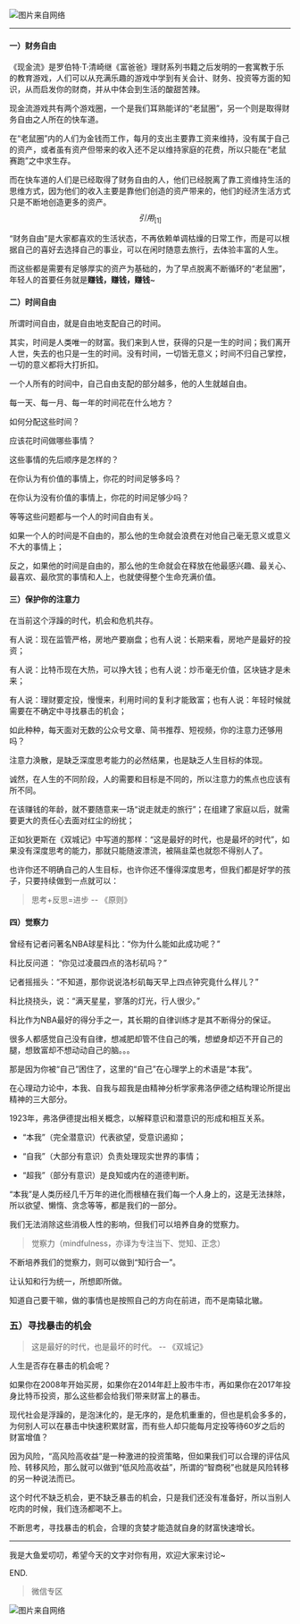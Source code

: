 ![图片来自网络](http://image.dayuaidaodao.com//writing/image/mouse_circle-500-500.jpg)

***

#### 一）财务自由

《现金流》是罗伯特·T·清崎继《富爸爸》理财系列书籍之后发明的一套寓教于乐的教育游戏，人们可以从充满乐趣的游戏中学到有关会计、财务、投资等方面的知识，从而启发你的财商，并从中体会到生活的酸甜苦辣。

现金流游戏共有两个游戏圈，一个是我们耳熟能详的“老鼠圈”，另一个则是取得财务自由之人所在的快车道。

在“老鼠圈”内的人们为金钱而工作，每月的支出主要靠工资来维持，没有属于自己的资产，或者虽有资产但带来的收入还不足以维持家庭的花费，所以只能在“老鼠赛跑”之中求生存。

而在快车道的人们是已经取得了财务自由的人，他们已经脱离了靠工资维持生活的思维方式，因为他们的收入主要是靠他们创造的资产带来的，他们的经济生活方式只是不断地创造更多的资产。 $$引用_[1]$$

“财务自由”是大家都喜欢的生活状态，不再依赖单调枯燥的日常工作，而是可以根据自己的喜好去选择自己的事业，可以在闲时随意去旅行，去体验丰富的人生。

而这些都是需要有足够厚实的资产为基础的，为了早点脱离不断循环的“老鼠圈”，年轻人的首要任务就是**赚钱，赚钱，赚钱**~

#### 二）时间自由

所谓时间自由，就是自由地支配自己的时间。

其实，时间是人类唯一的财富。我们来到人世，获得的只是一生的时间；我们离开人世，失去的也只是一生的时间。没有时间，一切皆无意义；时间不归自己掌控，一切的意义都将大打折扣。

一个人所有的时间中，自己自由支配的部分越多，他的人生就越自由。

每一天、每一月、每一年的时间花在什么地方？

如何分配这些时间？

应该花时间做哪些事情？

这些事情的先后顺序是怎样的？

在你认为有价值的事情上，你花的时间足够多吗？

在你认为没有价值的事情上，你花的时间足够少吗？

等等这些问题都与一个人的时间自由有关。

如果一个人的时间是不自由的，那么他的生命就会浪费在对他自己毫无意义或意义不大的事情上；

反之，如果他的时间是自由的，那么他的生命就会在释放在他最感兴趣、最关心、最喜欢、最欣赏的事情和人上，也就使得整个生命充满价值。


#### 三）保护你的注意力

在当前这个浮躁的时代，机会和危机共存。

有人说：现在监管严格，房地产要崩盘；也有人说：长期来看，房地产是最好的投资；

有人说：比特币现在大热，可以挣大钱；也有人说：炒币毫无价值，区块链才是未来；

有人说：理财要定投，慢慢来，利用时间的复利才能致富；也有人说：年轻时候就需要在不确定中寻找暴击的机会；

如此种种，每天面对无数的公众号文章、简书推荐、短视频，你的注意力还够用吗？

注意力涣散，是缺乏深度思考能力的必然结果，也是缺乏人生目标的体现。

诚然，在人生的不同阶段，人的需要和目标是不同的，所以注意力的焦点也应该有所不同。

在该赚钱的年龄，就不要随意来一场“说走就走的旅行”；在组建了家庭以后，就需要更大的责任心去面对红尘的纷扰；

正如狄更斯在《双城记》中写道的那样：“这是最好的时代，也是最坏的时代”，如果没有深度思考的能力，那就只能随波漂流，被隔韭菜也就怨不得别人了。

也许你还不明确自己的人生目标，也许你还不懂得深度思考，但我们都是好学的孩子，只要持续做到一点就可以：

> 思考+反思=进步  -- 《原则》

#### 四）觉察力

曾经有记者问著名NBA球星科比：“你为什么能如此成功呢？”

科比反问道： “你见过凌晨四点的洛杉矶吗？”

记者摇摇头：“不知道，那你说说洛杉矶每天早上四点钟究竟什么样儿？”

科比挠挠头，说：“满天星星，寥落的灯光，行人很少。”

科比作为NBA最好的得分手之一，其长期的自律训练才是其不断得分的保证。

很多人都感觉自己没有自律，想减肥却管不住自己的嘴，想塑身却迈不开自己的腿，想致富却不想动动自己的脑。。。

那是因为你被“自己”困住了，这里的“自己”在心理学上的术语是“本我”。

在心理动力论中，本我、自我与超我是由精神分析学家弗洛伊德之结构理论所提出精神的三大部分。

1923年，弗洛伊德提出相关概念，以解释意识和潜意识的形成和相互关系。

- “本我”（完全潜意识）代表欲望，受意识遏抑；

- “自我”（大部分有意识）负责处理现实世界的事情；

- “超我”（部分有意识）是良知或内在的道德判断。

“本我”是人类历经几千万年的进化而根植在我们每一个人身上的，这是无法抹除，所以欲望、懒惰、贪念等等，都是我们的一部分。

我们无法消除这些消极人性的影响，但我们可以培养自身的觉察力。

> 觉察力（mindfulness，亦译为专注当下、觉知、正念）

不断培养我们的觉察力，则可以做到“知行合一”。

让认知和行为统一，所想即所做。

知道自己要干嘛，做的事情也是按照自己的方向在前进，而不是南辕北辙。

### 五）寻找暴击的机会

> 这是最好的时代，也是最坏的时代。 -- 《双城记》

人生是否存在暴击的机会呢？

如果你在2008年开始买房，如果你在2014年赶上股市牛市，再如果你在2017年投身比特币投资，那么这些都会给我们带来财富上的暴击。

现代社会是浮躁的，是泡沫化的，是无序的，是危机重重的，但也是机会多多的，为何别人可以在暴击中快速积累财富，而有些人却只能每月定投等待60岁之后的财富增值？

因为风险，“高风险高收益”是一种激进的投资策略，但如果我们可以合理的评估风险、转移风险，那么就可以做到“低风险高收益”，所谓的“智商税”也就是风险转移的另一种说法而已。

这个时代不缺乏机会，更不缺乏暴击的机会，只是我们还没有准备好，所以当别人吃肉的时候，我们连汤都喝不上。

不断思考，寻找暴击的机会，合理的贪婪才能造就自身的财富快速增长。

-----------------------------------------------
我是大鱼爱叨叨，希望今天的文字对你有用，欢迎大家来讨论~

END.

> 微信专区

![图片来自网络](http://image.dayuaidaodao.com/writing/image/wechat-code-1228-1000-1000-imageview2-imageslim.png)
